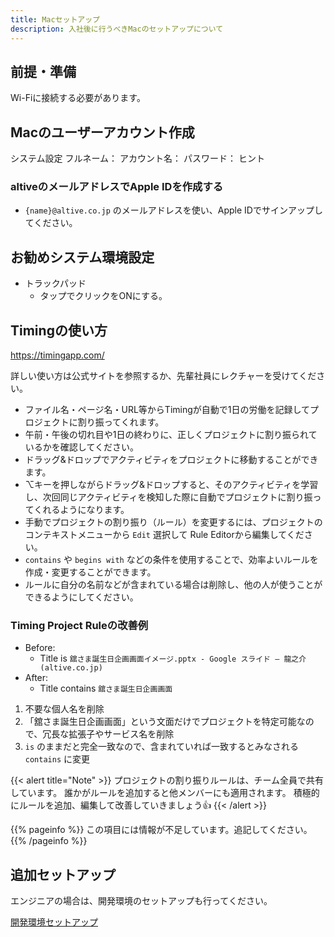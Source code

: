 ```yaml
---
title: Macセットアップ
description: 入社後に行うべきMacのセットアップについて
---
```


## 前提・準備
Wi-Fiに接続する必要があります。

## Macのユーザーアカウント作成

システム設定
フルネーム：
アカウント名：
パスワード：
ヒント

### altiveのメールアドレスでApple IDを作成する
* `{name}@altive.co.jp` のメールアドレスを使い、Apple IDでサインアップしてください。

## お勧めシステム環境設定
- トラックパッド
  - タップでクリックをONにする。

## Timingの使い方

https://timingapp.com/

詳しい使い方は公式サイトを参照するか、先輩社員にレクチャーを受けてください。

- ファイル名・ページ名・URL等からTimingが自動で1日の労働を記録してプロジェクトに割り振ってくれます。
- 午前・午後の切れ目や1日の終わりに、正しくプロジェクトに割り振られているかを確認してください。
- ドラッグ&ドロップでアクティビティをプロジェクトに移動することができます。
- ⌥キーを押しながらドラッグ&ドロップすると、そのアクティビティを学習し、次回同じアクティビティを検知した際に自動でプロジェクトに割り振ってくれるようになります。
- 手動でプロジェクトの割り振り（ルール）を変更するには、プロジェクトのコンテキストメニューから `Edit` 選択して Rule Editorから編集してください。
- `contains` や `begins with` などの条件を使用することで、効率よいルールを作成・変更することができます。
- ルールに自分の名前などが含まれている場合は削除し、他の人が使うことができるようにしてください。

### Timing Project Ruleの改善例

- Before:
  - Title is `舘さま誕生日企画画面イメージ.pptx - Google スライド – 龍之介 (altive.co.jp)`
- After: 
  - Title contains `舘さま誕生日企画画面`

1. 不要な個人名を削除
1. 「舘さま誕生日企画画面」という文面だけでプロジェクトを特定可能なので、冗長な拡張子やサービス名を削除
1. `is` のままだと完全一致なので、含まれていれば一致するとみなされる `contains` に変更

{{< alert title="Note" >}}
プロジェクトの割り振りルールは、チーム全員で共有しています。
誰かがルールを追加すると他メンバーにも適用されます。
積極的にルールを追加、編集して改善していきましょう👍
{{< /alert >}}

{{% pageinfo %}}
この項目には情報が不足しています。追記してください。
{{% /pageinfo %}}

## 追加セットアップ
エンジニアの場合は、開発環境のセットアップも行ってください。

[開発環境セットアップ](/engineering/setup)
